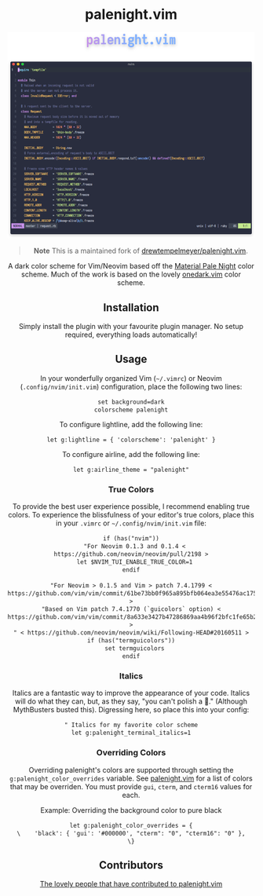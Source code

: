 <div align="center">

# palenight.vim

![palenight.vim](demo-screenshot.png)

> **Note**
> This is a maintained fork of [drewtempelmeyer/palenight.vim][original-work].

A dark color scheme for Vim/Neovim based off the [Material Pale Night][material-pale-night] color scheme. Much of the work is based on the lovely [onedark.vim][onedark] color scheme.

## Installation

Simply install the plugin with your favourite plugin manager. No setup required, everything loads automatically!

## Usage

In your wonderfully organized Vim (`~/.vimrc`) or Neovim (`.config/nvim/init.vim`) configuration, place the following two lines:

```vim
set background=dark
colorscheme palenight
```

To configure lightline, add the following line:

```vim
let g:lightline = { 'colorscheme': 'palenight' }
```

To configure airline, add the following line:

```vim
let g:airline_theme = "palenight"
```

### True Colors

To provide the best user experience possible, I recommend enabling true colors. To experience the blissfulness of your editor's true colors, place this in your `.vimrc` or `~/.config/nvim/init.vim` file:

```vim
if (has("nvim"))
  "For Neovim 0.1.3 and 0.1.4 < https://github.com/neovim/neovim/pull/2198 >
  let $NVIM_TUI_ENABLE_TRUE_COLOR=1
endif

"For Neovim > 0.1.5 and Vim > patch 7.4.1799 < https://github.com/vim/vim/commit/61be73bb0f965a895bfb064ea3e55476ac175162 >
"Based on Vim patch 7.4.1770 (`guicolors` option) < https://github.com/vim/vim/commit/8a633e3427b47286869aa4b96f2bfc1fe65b25cd >
" < https://github.com/neovim/neovim/wiki/Following-HEAD#20160511 >
if (has("termguicolors"))
  set termguicolors
endif
```

### Italics

Italics are a fantastic way to improve the appearance of your code. Italics will do what they can, but, as they say, "you can't polish a 💩." (Although MythBusters busted this). Digressing here, so place this into your config:

```vim
" Italics for my favorite color scheme
let g:palenight_terminal_italics=1
```

### Overriding Colors

Overriding palenight's colors are supported through setting the `g:palenight_color_overrides` variable.  See [palenight.vim](./autoload/palenight.vim) for a list of colors that may be overriden.  You must provide `gui`, `cterm`, and `cterm16` values for each.

Example: Overriding the background color to pure black
```vim
let g:palenight_color_overrides = {
\    'black': { 'gui': '#000000', "cterm": "0", "cterm16": "0" },
\}
```

## Contributors

[The lovely people that have contributed to palenight.vim](https://github.com/drewtempelmeyer/palenight.vim/graphs/contributors)

</div>

[original-work]: https://github.com/drewtempelmeyer/palenight.vim
[material-pale-night]: https://github.com/equinusocio/material-theme
[onedark]: https://github.com/joshdick/onedark.vim
[vimplug]: https://github.com/junegunn/vim-plug
[firaCode]: https://github.com/tonsky/FiraCode

